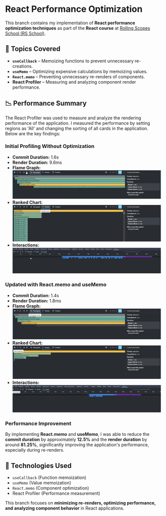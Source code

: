 # React Performance Optimization

This branch contains my implementation of **React performance optimization techniques** as part of the **React course** at [Rolling Scopes School (RS School)](https://rs.school/).

## 📌 Topics Covered
- **`useCallback`** – Memoizing functions to prevent unnecessary re-creations.
- **`useMemo`** – Optimizing expensive calculations by memoizing values.
- **`React.memo`** – Preventing unnecessary re-renders of components.
- **React Profiler** – Measuring and analyzing component render performance.

## 📉 Performance Summary

The React Profiler was used to measure and analyze the rendering performance of the application. I measured the performance by setting regions as 'All' and changing the sorting of all cards in the application. Below are the key findings:

### Initial Profiling Without Optimization

- **Commit Duration:** 1.6s
- **Render Duration:** 9.6ms
- **Flame Graph:**
  ![Flame Graph](./public/before_optimization_flamegraph.png)
- **Ranked Chart:**  
  ![Ranked Chart](./public/before_optimization_ranked.png)
- **Interactions:**  
  ![Interactions](./public/before_optimization_interactions.png)

### Updated with React.memo and useMemo

- **Commit Duration:** 1.4s
- **Render Duration:** 1.8ms
- **Flame Graph:**
  ![Flame Graph](./public/after_optimization_flamegraph.png)
- **Ranked Chart:**  
  ![Ranked Chart](./public/after_optimization_ranked.png)
- **Interactions:**  
  ![Interactions](./public/after_optimization_interactions.png)

### Performance Improvement

By implementing **React.memo** and **useMemo**, I was able to reduce the **commit duration** by approximately **12.5%** and the **render duration** by around **81.25%**, significantly improving the application's performance, especially during re-renders.

## 🚀 Technologies Used
- `useCallback` (Function memoization)
- `useMemo` (Value memoization)
- `React.memo` (Component optimization)
- React Profiler (Performance measurement)

This branch focuses on **minimizing re-renders, optimizing performance, and analyzing component behavior** in React applications.
